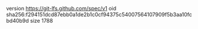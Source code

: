 version https://git-lfs.github.com/spec/v1
oid sha256:f294151dcd87ebb0a1de2b1c0cf94375c54007564107909f5b3aa10fcbd40b9d
size 1788
